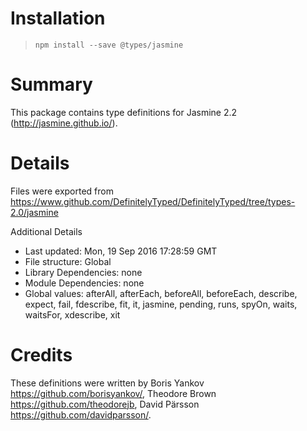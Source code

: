 # Installation
> `npm install --save @types/jasmine`

# Summary
This package contains type definitions for Jasmine 2.2 (http://jasmine.github.io/).

# Details
Files were exported from https://www.github.com/DefinitelyTyped/DefinitelyTyped/tree/types-2.0/jasmine

Additional Details
 * Last updated: Mon, 19 Sep 2016 17:28:59 GMT
 * File structure: Global
 * Library Dependencies: none
 * Module Dependencies: none
 * Global values: afterAll, afterEach, beforeAll, beforeEach, describe, expect, fail, fdescribe, fit, it, jasmine, pending, runs, spyOn, waits, waitsFor, xdescribe, xit

# Credits
These definitions were written by Boris Yankov <https://github.com/borisyankov/>, Theodore Brown <https://github.com/theodorejb>, David Pärsson <https://github.com/davidparsson/>.
